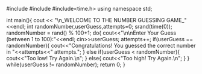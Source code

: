 #include<iostream>
#include<cstdlib>
#include<time.h>
using namespace std;

int main(){
    cout << "\n_WELCOME TO THE NUMBER GUESSING GAME_"<<endl;
    int randomNumber,userGuess,attempts=0;
    srand(time(0));
    randomNumber = rand() % 100+1;
    do{
    cout<<"\n\nEnter Your Guess (between 1 to 100):"<<endl;
cin>>userGuess;
attempts++;
if(userGuess == randomNumber){
    cout<<"Congratulations! You guessed the correct number in "<<attempts<<" attempts.";
}
else if(userGuess < randomNumber){
    cout<<"Too low! Try Again.\n";
}
else{
    cout<<"Too high! Try Again.\n";
}
    }
    while(userGuess != randomNumber);
    return 0;
}
